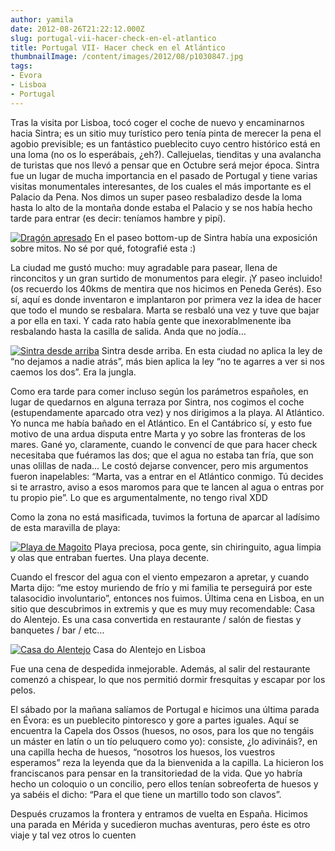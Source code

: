```yaml
---
author: yamila
date: 2012-08-26T21:22:12.000Z
slug: portugal-vii-hacer-check-en-el-atlantico
title: Portugal VII- Hacer check en el Atlántico
thumbnailImage: /content/images/2012/08/p1030847.jpg
tags:
- Évora
- Lisboa
- Portugal
---
```



Tras la visita por Lisboa, tocó coger el coche de nuevo y encaminarnos hacia Sintra; es un sitio muy turístico pero tenía pinta de merecer la pena el agobio previsible; es un fantástico pueblecito cuyo centro histórico está en una loma (no os lo esperábais, ¿eh?). Callejuelas, tienditas y una avalancha de turistas que nos llevó a pensar que en Octubre será mejor época. Sintra fue un lugar de mucha importancia en el pasado de Portugal y tiene varias visitas monumentales interesantes, de los cuales el más importante es el Palacio da Pena. Nos dimos un super paseo resbaladizo desde la loma hasta lo alto de la montaña donde estaba el Palacio y se nos había hecho tarde para entrar (es decir: teníamos hambre y pipí).

[![](/content/images/2012/08/p1030847.jpg "Dragón apresado")](/content/images/2012/08/p1030847.jpg#full)
En el paseo bottom-up de Sintra había una exposición sobre mitos. No sé por qué, fotografié esta :)

La ciudad me gustó mucho: muy agradable para pasear, llena de rinconcitos y un gran surtido de monumentos para elegir. ¡Y paseo incluido! (os recuerdo los 40kms de mentira que nos hicimos en Peneda Gerés). Eso sí, aquí es donde inventaron e implantaron por primera vez la idea de hacer que todo el mundo se resbalara. Marta se resbaló una vez y tuve que bajar a por ella en taxi. Y cada rato había gente que inexorablmenente iba resbalando hasta la casilla de salida. Anda que no jodía…

[![](/content/images/2012/08/p1030848.jpg "Sintra desde arriba")](/content/images/2012/08/p1030848.jpg#small)
Sintra desde arriba. En esta ciudad no aplica la ley de “no dejamos a nadie atrás”, más bien aplica la ley “no te agarres a ver si nos caemos los dos”. Era la jungla.

Como era tarde para comer incluso según los parámetros españoles, en lugar de quedarnos en alguna terraza por Sintra, nos cogimos el coche (estupendamente aparcado otra vez) y nos dirigimos a la playa. Al Atlántico. Yo nunca me había bañado en el Atlántico. En el Cantábrico sí, y esto fue motivo de una ardua disputa entre Marta y yo sobre las fronteras de los mares. Gané yo, claramente, cuando le convencí de que para hacer check necesitaba que fuéramos las dos; que el agua no estaba tan fría, que son unas olillas de nada… Le costó dejarse convencer, pero mis argumentos fueron inapelables: “Marta, vas a entrar en el Atlántico conmigo. Tú decides si te arrastro, aviso a esos maromos para que te lancen al agua o entras por tu propio pie”. Lo que es argumentalmente, no tengo rival XDD

Como la zona no está masificada, tuvimos la fortuna de aparcar al ladísimo de esta maravilla de playa:

[![](/content/images/2012/08/p1030874.jpg "Playa de Magoito")](/content/images/2012/08/p1030874.jpg#full)
Playa preciosa, poca gente, sin chiringuito, agua limpia y olas que entraban fuertes. Una playa decente.

Cuando el frescor del agua con el viento empezaron a apretar, y cuando Marta dijo: “me estoy muriendo de frío y mi familia te perseguirá por este talasocidio involuntario”, entonces nos fuimos. Última cena en Lisboa, en un sitio que descubrimos in extremis y que es muy muy recomendable: Casa do Alentejo. Es una casa convertida en restaurante / salón de fiestas y banquetes / bar / etc…

[![](/content/images/2012/08/casadoalentejo.jpg "Casa do Alentejo")](/content/images/2012/08/casadoalentejo.jpg#small)
Casa do Alentejo en Lisboa

Fue una cena de despedida inmejorable. Además, al salir del restaurante comenzó a chispear, lo que nos permitió dormir fresquitas y escapar por los pelos.

El sábado por la mañana salíamos de Portugal e hicimos una última parada en Évora: es un pueblecito pintoresco y gore a partes iguales. Aquí se encuentra la Capela dos Ossos (huesos, no osos, para los que no tengáis un máster en latín o un tío peluquero como yo): consiste, ¿lo adivináis?, en una capilla hecha de huesos, “nosotros los huesos, los vuestros esperamos” reza la leyenda que da la bienvenida a la capilla. La hicieron los franciscanos para pensar en la transitoriedad de la vida. Que yo habría hecho un coloquio o un concilio, pero ellos tenían sobreoferta de huesos y ya sabéis el dicho: “Para el que tiene un martillo todo son clavos”.

Después cruzamos la frontera y entramos de vuelta en España. Hicimos una parada en Mérida y sucedieron muchas aventuras, pero éste es otro viaje y tal vez otros lo cuenten 


